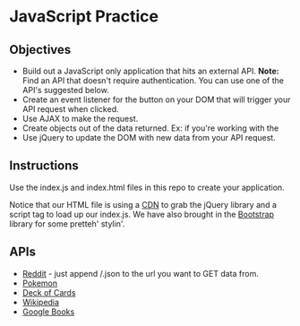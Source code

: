 # JavaScript Practice

## Objectives

* Build out a JavaScript only application that hits an external API. **Note:** Find an API that doesn't require authentication. You can use one of the API's suggested below.
* Create an event listener for the button on your DOM that will trigger your API request when clicked.
* Use AJAX to make the request.
* Create objects out of the data returned. Ex: if you're working with the 
* Use jQuery to update the DOM with new data from your API request.

## Instructions

Use the index.js and index.html files in this repo to create your application. 

Notice that our HTML file is using a [CDN](https://en.wikipedia.org/wiki/Content_delivery_network) to grab the jQuery library and a script tag to load up our index.js. We have also brought in the [Bootstrap](https://getbootstrap.com/) library for some pretteh' stylin'.

## APIs

* [Reddit](https://www.reddit.com/.json) - just append /.json to the url you want to GET data from.
* [Pokemon](http://pokeapi.co/)
* [Deck of Cards](http://deckofcardsapi.com/)
* [Wikipedia](https://www.mediawiki.org/wiki/API:Main_page)
* [Google Books](https://developers.google.com/books/docs/v1/getting_started)